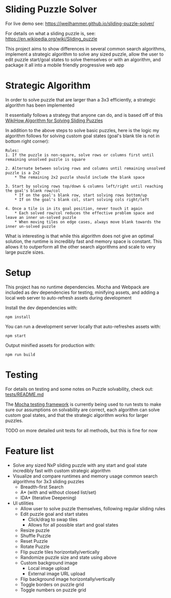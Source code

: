 # Sliding Puzzle Solver

For live demo see: https://jweilhammer.github.io/sliding-puzzle-solver/

For details on what a sliding puzzle is, see: https://en.wikipedia.org/wiki/Sliding_puzzle

This project aims to show differences in several common search algorithms, implement a strategic algorithm to solve any sized puzzle, allow the user to edit puzzle start/goal states to solve themselves or with an algorithm, and package it all into a mobile friendly progressive web app


# Strategic Algorithm

In order to solve puzzle that are larger than a 3x3 efficiently, a strategic algorithm has been implemented

It essentially follows a strategy that anyone can do, and is based off of this [WikiHow Algorithm for Solving Sliding Puzzles](https://www.wikihow.com/Solve-Slide-Puzzles)

In addition to the above steps to solve basic puzzles, here is the logic my algorithm follows for solving custom goal states (goal's blank tile is not in bottom right corner):
```
Rules:
1. If the puzzle is non-square, solve rows or columns first until remaining unsolved puzzle is square

2. Alternate between solving rows and columns until remaining unsolved puzzle is a 2x2
    * The remaining 2x2 puzzle should include the blank space

3. Start by solving rows top/down & columns left/right until reaching the goal's blank row/col
    * If on the goal's blank row, start solving rows bottom/up
    * If on the goal's blank col, start solving cols right/left

4. Once a tile is in its goal position, never touch it again
    * Each solved row/col reduces the effective problem space and leave an inner un-solved puzzle
    * When moving tiles on edge cases, always move blank towards the inner un-solved puzzle
```

What is interesting is that while this algorithm does not give an optimal solution, the runtime is incredibly fast and memory space is constant.  This allows it to outperform all the other search algorithms and scale to very large puzzle sizes.



# Setup
This project has no runtime dependencies.  Mocha and Webpack are included as dev dependencies for testing, minifying assets, and adding a local web server to auto-refresh assets during development 

Install the dev dependencies with:
```
npm install
```

You can run a development server locally that auto-refreshes assets with:
```
npm start
```

Output minified assets for production with:
```
npm run build
```

# Testing

For details on testing and some notes on Puzzle solvability, check out: [tests/README.md](tests/README.md)

The [Mocha testing framework](https://mochajs.org) is currently being used to run tests to make sure our assumptions on solvability are correct, each algorithm can solve custom goal states, and that the strategic algorithm works for larger puzzles.  

TODO on more detailed unit tests for all methods, but this is fine for now


# Feature list
* Solve any sized NxP sliding puzzle with any start and goal state incredibly fast with custom strategic algorithm
* Visualize and compare runtimes and memory usage common search algorithms for 3x3 sliding puzzles
  * Breadth-first Search
  * A* (with and without closed list/set)
  * IDA* (Iterative Deepening)
* UI utilities
  * Allow user to solve puzzle themselves, following regular sliding rules
  * Edit puzzle goal and start states 
    * Click/drag to swap tiles
    * Allows for all possible start and goal states
  * Resize puzzle
  * Shuffle Puzzle
  * Reset Puzzle
  * Rotate Puzzle
  * Flip puzzle tiles horizontally/vertically
  * Randomize puzzle size and state using above
  * Custom background image
    * Local image upload
    * External image URL upload
  * Flip background image horizontally/vertically
  * Toggle borders on puzzle grid
  * Toggle numbers on puzzle grid